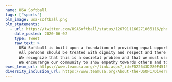 ```yaml
---
name: USA Softball
tags: ["sports"]
blm_image: usa-softball.png
blm_statements:
  - url: https://twitter.com/USASoftball/status/1267911166271066116/photo/1
    date_posted: 2020-06-02
    type: Tweet
    raw_text: >
      USA Softball is built upon a foundation of providing equal opportunities for anyone to participate in the game of softball.
      All persons should be treated with dignity and respect and there is no room nor tolerance for racism within outr community.
      We recognize that this is a societal problem and that we must use our position as the leader in the sport to promote inclusiveness.
      We encourange our community to show empathy towards others and to join us in advocating for equality for all.
exec_team_url: https://www.teamusa.org/~/link.aspx?_id=FD22643D280F451993BF1F1C68CBCFF3&_z=z
diversity_inclusion_url: https://www.teamusa.org/About-the-USOPC/Diversity-Equity-Inclusion
---
```

